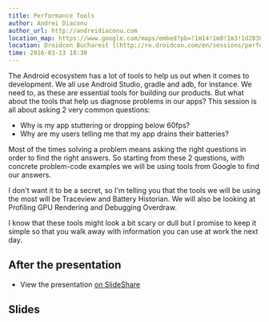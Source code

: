 ```yaml
---
title: Performance Tools
author: Andrei Diaconu
author_url: http://andreidiaconu.com
location_map: https://www.google.com/maps/embed?pb=!1m14!1m8!1m3!1d2838757.59000722!2d22.69358312487257!3d45.98675245466617!3m2!1i1024!2i768!4f13.1!3m3!1m2!1s0x0%3A0x2c3b91495277d502!2sCrystal+Palace+Ballrooms!5e0!3m2!1sen!2sro!4v1459784035022
location: Droidcon Bucharest [(http://ro.droidcon.com/en/sessions/performance-tools)](http://ro.droidcon.com/en/sessions/performance-tools)
time: 2016-03-13 18:30
---
```

The Android ecosystem has a lot of tools to help us out when it comes to development. We all use Android Studio, gradle and adb, for instance. We need to, as these are essential tools for building our products. But what about the tools that help us diagnose problems in our apps? This session is all about asking 2 very common questions:


- Why is my app stuttering or dropping below 60fps?
- Why are my users telling me that my app drains their batteries?

Most of the times solving a problem means asking the right questions in order to find the right answers. So starting from these 2 questions, with concrete problem-code examples we will be using tools from Google to find our answers.

I don't want it to be a secret, so I'm telling you that the tools we will be using the most will be Traceview and Battery Historian. We will also be looking at Profiling GPU Rendering and Debugging Overdraw.

I know that these tools might look a bit scary or dull but I promise to keep it simple so that you walk away with information you can use at work the next day.

## After the presentation
 
  - View the presentation [on SlideShare](http://www.slideshare.net/DiaconuAndreiTudor/performance-tools-droidcon-eastern-europe)  

## Slides

<script async class="speakerdeck-embed" data-id="7f70a6b249f64354bc4bcc765970dded" data-ratio="1.33333333333333" src="//speakerdeck.com/assets/embed.js"></script>